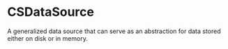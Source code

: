 # CSDataSource

A generalized data source that can serve as an abstraction for data stored either on disk or in memory.
